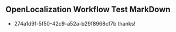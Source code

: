 ## OpenLocalization Workflow Test MarkDown
* 274a1d9f-5f50-42c9-a52a-b29f8968cf7b thanks!

<!--HONumber=Aug16_HO4-->


